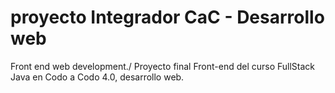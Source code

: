 # proyecto Integrador CaC - Desarrollo web

 Front end web development./ Proyecto final Front-end del curso FullStack Java en Codo a Codo 4.0, desarrollo web.
